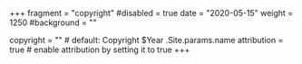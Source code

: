 +++
fragment = "copyright"
#disabled = true
date = "2020-05-15"
weight = 1250
#background = ""

copyright = "" # default: Copyright $Year .Site.params.name
attribution = true # enable attribution by setting it to true
+++
